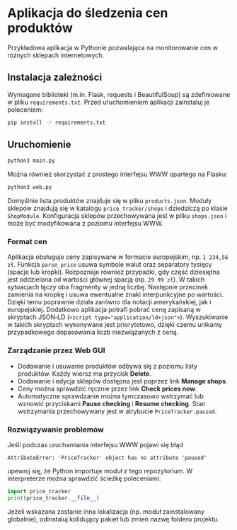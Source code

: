 # Aplikacja do śledzenia cen produktów

Przykładowa aplikacja w Pythonie pozwalająca na monitorowanie cen w różnych sklepach internetowych.

## Instalacja zależności

Wymagane biblioteki (m.in. Flask, requests i BeautifulSoup) są zdefiniowane w pliku `requirements.txt`. Przed uruchomieniem aplikacji zainstaluj je poleceniem:

```bash
pip install -r requirements.txt
```

## Uruchomienie

```bash
python3 main.py
```

Można również skorzystać z prostego interfejsu WWW opartego na Flasku:

```bash
python3 web.py
```

Domyślnie lista produktów znajduje się w pliku `products.json`. Moduły sklepów znajdują się w katalogu `price_tracker/shops` i dziedziczą po klasie `ShopModule`.
Konfiguracja sklepów przechowywana jest w pliku `shops.json` i może być modyfikowana z poziomu interfejsu WWW.

### Format cen

Aplikacja obsługuje ceny zapisywane w formacie europejskim, np. `1 234,56 zł`.
Funkcja `parse_price` usuwa symbole walut oraz separatory tysięcy (spacje lub
kropki). Rozpoznaje również przypadki, gdy część dziesiętna jest oddzielona
od wartości głównej spacją (np. `29 99 zł`). W takich sytuacjach łączy oba
fragmenty w jedną liczbę. Następnie przecinek zamienia na kropkę i usuwa
ewentualne znaki interpunkcyjne po wartości. Dzięki temu poprawnie działa
zarówno dla notacji amerykańskiej, jak i europejskiej. Dodatkowo aplikacja
potrafi pobrać cenę zapisaną w
  skryptach JSON‑LD (`<script type="application/ld+json">`).
  Wyszukiwanie w takich skryptach wykonywane jest priorytetowo,
  dzięki czemu unikamy przypadkowego dopasowania liczb niezwiązanych z ceną.

### Zarządzanie przez Web GUI

- Dodawanie i usuwanie produktów odbywa się z poziomu listy produktów. Każdy wiersz ma przycisk **Delete**.
- Dodawanie i edycja sklepów dostępna jest poprzez link **Manage shops**.
- Ceny można sprawdzić ręcznie przez link **Check prices now**.
- Automatyczne sprawdzanie można tymczasowo wstrzymać lub wznowić przyciskami **Pause checking** i **Resume checking**.
  Stan wstrzymania przechowywany jest w atrybucie ``PriceTracker.paused``.

### Rozwiązywanie problemów

Jeśli podczas uruchamiania interfejsu WWW pojawi się błąd

```
AttributeError: 'PriceTracker' object has no attribute 'paused'
```

upewnij się, że Python importuje moduł z tego repozytorium. W interpreterze można sprawdzić ścieżkę poleceniami:

```python
import price_tracker
print(price_tracker.__file__)
```

Jeżeli wskazana zostanie inna lokalizacja (np. moduł zainstalowany globalnie),
 odinstaluj kolidujący pakiet lub zmień nazwę folderu projektu.
